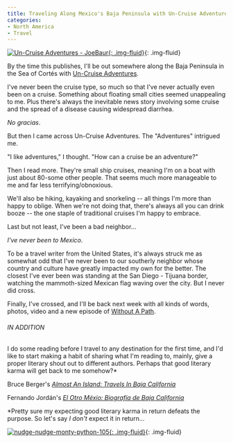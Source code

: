 ```yaml
---
title: Traveling Along Mexico's Baja Peninsula with Un-Cruise Adventures
categories:
- North America
- Travel
---
```


[![Un-Cruise Adventures - JoeBaur](https://withoutapath.com/wp-content/uploads/2015/12/Un-Cruise-Adventures-JoeBaur-1024x576.jpg){: .img-fluid}](https://withoutapath.com/wp-content/uploads/2015/12/Un-Cruise-Adventures-JoeBaur.jpg){: .img-fluid}

By the time this publishes, I'll be out somewhere along the Baja Peninsula in the Sea of Cortés with [Un-Cruise Adventures](https://www.un-cruise.com/destinations/mexico-cruises).<!-- more -->

I've never been the cruise type, so much so that I've never actually even been on a cruise. Something about floating small cities seemed unappealing to me. Plus there's always the inevitable news story involving some cruise and the spread of a disease causing widespread diarrhea.

_No gracias_.

But then I came across Un-Cruise Adventures. The "Adventures" intrigued me.

"I like adventures," I thought. "How can a cruise be an adventure?"

Then I read more. They're small ship cruises, meaning I'm on a boat with just about 80-some other people. That seems much more manageable to me and far less terrifying/obnoxious.

We'll also be hiking, kayaking and snorkeling -- all things I'm more than happy to oblige. When we're not doing that, there's always all you can drink booze -- the one staple of traditional cruises I'm happy to embrace.

Last but not least, I've been a bad neighbor...

_I've never been to Mexico_.

To be a travel writer from the United States, it's always struck me as somewhat odd that I've never been to our southerly neighbor whose country and culture have greatly impacted my own for the better. The closest I've ever been was standing at the San Diego - Tijuana border, watching the mammoth-sized Mexican flag waving over the city. But I never did cross.

Finally, I've crossed, and I'll be back next week with all kinds of words, photos, video and a new episode of [Without A Path](http://itunes.apple.com/us/podcast/without-a-path/id1037475413?l=es&mt=2).

###### IN ADDITION

I do some reading before I travel to any destination for the first time, and I'd like to start making a habit of sharing what I'm reading to, mainly, give a proper literary shout out to different authors. Perhaps that good literary karma will get back to me somehow?*

Bruce Berger's _[Almost An Island: Travels In Baja California](http://www.amazon.com/Almost-Island-Travels-Baja-California/dp/0816519021)_

Fernando Jordán's _[El Otro Méxio: Biografía de Baja California](https://books.google.com/books/about/El_otro_M%C3%A9xico.html?id=E8KcU7KdABIC)_

*Pretty sure my expecting good literary karma in return defeats the purpose. So let's say _I don't_ expect it in return...

[![nudge-nudge-monty-python-105](https://withoutapath.com/wp-content/uploads/2015/12/nudge-nudge-monty-python-105.jpg){: .img-fluid}](https://withoutapath.com/wp-content/uploads/2015/12/nudge-nudge-monty-python-105.jpg){: .img-fluid}

